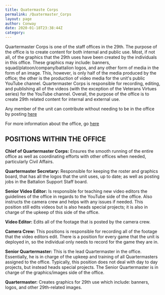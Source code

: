 ```yaml
---
title: Quatermaste Corps
permalink: /Quatermaster_Corps
layout: page
author: Conway
date: 2020-01-18T23:38:44Z
category: 
---
```

Quartermaster Corps is one of the staff offices in the 29th. The purpose of the office is to create content for both internal and public use. Most, if not all, of the graphics that the 29th uses have been created by the individuals in this office. These graphics may include: banners, squad/platoon/company/battalion logos, and any other form of media in the form of an image. This, however, is only half of the media produced by the office; the other is the production of video media for the unit's public YouTube channel. Quartermaster Corps is responsible for recording, editing, and publishing all of the videos (with the exception of the Veterans Virtues series) for the YouTube channel. Overall, the purpose of the office is to create 29th related content for internal and external use.

Any member of the unit can contribute without needing to be in the office by posting [here](https://forums.29th.org/discussion/33329/community-video-submissions)

For more information about the office, go [here](https://forums.29th.org/discussion/28734/welcome-to-quartermaster-corps)

## POSITIONS WITHIN THE OFFICE

**Chief of Quartermaster Corps:** Ensures the smooth running of the entire office as well as coordinating efforts with other offices when needed, particularly Civil Affairs.

**Quartermaster Secretary:** Responsible for keeping the roster and graphics board, that has all the logos that the unit uses, up to date; as well as posting jobs in the Battalion Support Staff board.

**Senior Video Editor:** Is responsible for teaching new video editors the guidelines of the office in regards to the YouTube side of the office. Also instructs the camera crew and helps with any issues if needed. This position still edits videos but is also heads special projects; it is also in charge of the upkeep of this side of the office.

**Video Editor:** Edits all of the footage that is posted by the camera crew.

**Camera Crew:** This positions is responsible for recording all of the footage that the video editors edit. There is a position for every game that the unit is deployed in, so the individual only needs to record for the game they are in.

**Senior Quartermaster:** This is the lead Quartermaster in the office. Essentially, he is in charge of the upkeep and training of all Quartermasters assigned to the office. Typically, this position does not deal with day to day projects, but instead heads special projects. The Senior Quartermaster is in charge of the graphics/images side of the office.

**Quartermaster:** Creates graphics for 29th use which include: banners, logos, and other 29th-related images.